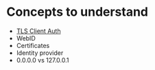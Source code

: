 # Concepts to understand

- [TLS Client Auth](https://blog.cloudflare.com/introducing-tls-client-auth/#handshakeswithtlsclientauth)
- WebID
- Certificates
- Identity provider
- 0.0.0.0 vs 127.0.0.1
